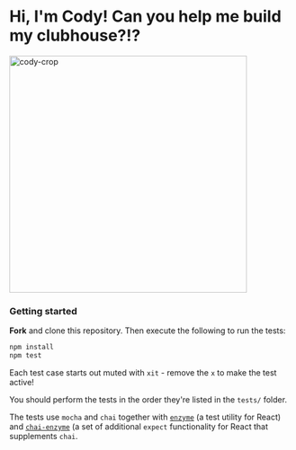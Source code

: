 # Hi, I'm Cody! Can you help me build my clubhouse?!?

<img width="422" alt="cody-crop" src="https://cloud.githubusercontent.com/assets/12876798/24311104/b0035b0c-10a0-11e7-9c40-7ceb205206b5.png">


### Getting started

**Fork** and clone this repository. Then execute the following to run the tests:

```bash
npm install
npm test
```

Each test case starts out muted with `xit` - remove the `x` to make the test active!

You should perform the tests in the order they're listed in the `tests/` folder. 

The tests use `mocha` and `chai` together with [`enzyme`](https://github.com/airbnb/enzyme) (a test utility for React) and [`chai-enzyme`](https://github.com/producthunt/chai-enzyme) (a set of additional `expect` functionality for React that supplements `chai`.
